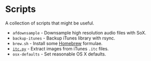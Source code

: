 # Scripts

A collection of scripts that might be useful.

* `afdownsample` - Downsample high resolution audio files with SoX.
* `backup-itunes` - Backup iTunes library with rsync.
* `brew.sh` - Install some [Homebrew](http://brew.sh) formulae.
* [`itc.py`](http://www.sffjunkie.co.uk/python-itc.html) - Extract images from iTunes `.itc` files.
* `osx-defaults` - Set reasonable OS X defaults.
